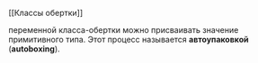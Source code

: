 [[Классы обертки]]

переменной класса-обертки можно присваивать значение примитивного типа. Этот процесс называется **автоупаковкой** (**autoboxing**).